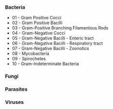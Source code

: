 ### Bacteria
- 01 - Gram Positive Cocci
- 02 - Gram Positive Bacilli
- 03 - Gram-Positive Branching Filamentous Rods
- 04 - Gram-Negative Cocci
- 05 - Gram-Negative Bacilli - Enteric tract
- 06 - Gram-Negative Bacilli - Respiratory tract
- 07 - Gram-Negative Bacilli - Zoonotics
- 08 - Mycobacteria
- 09 - Spirochetes
- 10 - Gram-Indeterminate Bacteria
### Fungi
### Parasites
### Viruses